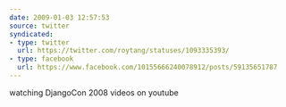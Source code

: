 ```yaml
---
date: 2009-01-03 12:57:53
source: twitter
syndicated:
- type: twitter
  url: https://twitter.com/roytang/statuses/1093335393/
- type: facebook
  url: https://www.facebook.com/10155666240078912/posts/59135651787
---
```


watching DjangoCon 2008 videos on youtube